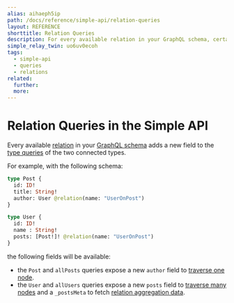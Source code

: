 ```yaml
---
alias: aihaeph5ip
path: /docs/reference/simple-api/relation-queries
layout: REFERENCE
shorttitle: Relation Queries
description: For every available relation in your GraphQL schema, certain queries are automatically generated.
simple_relay_twin: uo6uv0ecoh
tags:
  - simple-api
  - queries
  - relations
related:
  further:
  more:
---
```


# Relation Queries in the Simple API

Every available [relation](!alias-goh5uthoc1) in your [GraphQL schema](!alias-ahwoh2fohj) adds a new field to the [type queries](!alias-chuilei3ce) of the two connected types.

For example, with the following schema:

```graphql
type Post {
  id: ID!
  title: String!
  author: User @relation(name: "UserOnPost")
}

type User {
  id: ID!
  name : String!
  posts: [Post!]! @relation(name: "UserOnPost")
}
```

the following fields will be available:

* the `Post` and `allPosts` queries expose a new `author` field to [traverse one node](!alias-ian3cae2oh).
* the `User` and `allUsers` queries expose a new `posts` field to [traverse many nodes](!alias-ohree5pu0y) and a `_postsMeta` to fetch [relation aggregation data](!alias-taesee4ua7).
